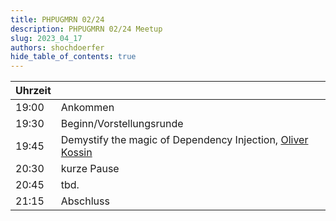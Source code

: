 ```yaml
---
title: PHPUGMRN 02/24
description: PHPUGMRN 02/24 Meetup
slug: 2023_04_17
authors: shochdoerfer
hide_table_of_contents: true
---
```


| Uhrzeit |                                                                                            | 
|---------|--------------------------------------------------------------------------------------------|
| 19:00   | Ankommen                                                                                   |
| 19:30   | Beginn/Vorstellungsrunde                                                                   |
| 19:45   | Demystify the magic of Dependency Injection, [Oliver Kossin](https://twitter.com/Cadien1)  | 
| 20:30   | kurze Pause                                                                                |
| 20:45   | tbd.                                                                                       |
| 21:15   | Abschluss                                                                                  |
